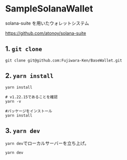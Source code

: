 # SampleSolanaWallet

solana-suite を用いたウォレットシステム

<https://github.com/atonoy/solana-suite>

## 1. `git clone`

```shell
git clone git@github.com:Fujiwara-Ken/BaseWallet.git
```

## 2. `yarn install`

`yarn install`

```shell
# v1.22.15であることを確認
yarn -v

#パッケージをインストール
yarn install
```

## 3. `yarn dev`

`yarn dev`でローカルサーバーを立ち上げ。

```shell
yarn dev
```
